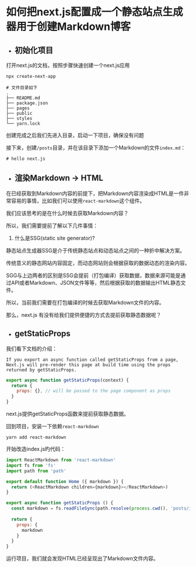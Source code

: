 # 如何把next.js配置成一个静态站点生成器用于创建Markdown博客


* ## 初始化项目

打开next.js的文档，按照步骤快速创建一个next.js应用

```
npx create-next-app

# 文件目录如下
.
├── README.md
├── package.json
├── pages
├── public
├── styles
└── yarn.lock
```

创建完成之后我们先进入目录，启动一下项目，确保没有问题

接下来，创建`/posts`目录，并在该目录下添加一个Markdown的文件`index.md`：

```
# hello next.js
```

* ## 渲染Markdown -> HTML

在已经获取到Markdown内容的前提下，把Markdown内容渲染成HTML是一件非常容易的事情，比如我们可以使用`react-markdown`这个组件。

我们应该思考的是在什么时候去获取Markdown内容？

所以，我们需要提前了解以下几件事情：

1. 什么是SSG(static site generator)?

静态站点生成器SSG是介于传统静态站点和动态站点之间的一种折中解决方案。

传统意义的静态网站内容固定，而动态网站则会根据获取的数据动态的渲染内容。

SGG与上边两者的区别是SSG会提前（打包编译）获取数据，数据来源可能是通过API或者Markdown、JSON文件等等，然后根据获取的数据输出HTML静态文件。

所以，当前我们需要在打包编译的时候去获取Markdown文件的内容。

那么，next.js 有没有给我们提供便捷的方式去提前获取静态数据呢？


* ## getStaticProps

我们看下文档的介绍：

```
If you export an async function called getStaticProps from a page, Next.js will pre-render this page at build time using the props returned by getStaticProps.
```

```js
export async function getStaticProps(context) {
  return {
    props: {}, // will be passed to the page component as props
  }
}
```

next.js提供getStaticProps函数来提前获取静态数据。

回到项目，安装一下依赖`react-markdown`

```
yarn add react-markdown
```

开始改造index.js旳代码：

```js
import ReactMarkdown from 'react-markdown'
import fs from 'fs'
import path from 'path'

export default function Home ({ markdown }) {
  return (<ReactMarkdown children={markdown}></ReactMarkdown>)
}

export async function getStaticProps () {
  const markdown = fs.readFileSync(path.resolve(process.cwd(), 'posts/index.md'), 'utf8')
  
  return {
    props: {
      markdown
    }
  }
}
```

运行项目，我们就会发现HTML已经呈现出了Markdown文件内容。
